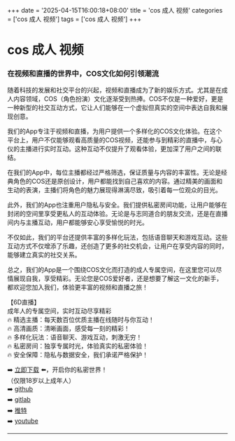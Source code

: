+++
date = '2025-04-15T16:00:18+08:00'
title = 'cos 成人 视频'
categories = ['cos 成人 视频']
tags = ['cos 成人 视频']
+++

# cos 成人 视频

### 在视频和直播的世界中，COS文化如何引领潮流

随着科技的发展和社交平台的兴起，视频和直播成为了新的娱乐方式。尤其是在成人内容领域，COS（角色扮演）文化逐渐受到热捧。COS不仅是一种爱好，更是一种新型的社交互动方式，它让人们能够在一个虚拟但真实的空间中表达自我和展现创意。

我们的App专注于视频和直播，为用户提供一个多样化的COS文化体验。在这个平台上，用户不仅能够观看高质量的COS视频，还能参与到精彩的直播中，与心仪的主播进行实时互动。这种互动不仅提升了观看体验，更加深了用户之间的联结。

在我们的App中，每位主播都经过严格筛选，保证质量与内容的丰富性。无论是经典角色的COS还是原创设计，用户都能找到自己喜欢的内容。通过精美的画面和生动的表演，主播们将角色的魅力展现得淋漓尽致，吸引着每一位观众的目光。

此外，我们的App也注重用户隐私与安全。我们提供私密房间功能，让用户能够在封闭的空间里享受更私人的互动体验。无论是与志同道合的朋友交流，还是在直播间内与主播互动，用户都能够安心享受愉悦的时光。

不仅如此，我们的平台还提供丰富的多样化玩法，包括语音聊天和游戏互动。这些互动方式不仅增添了乐趣，还创造了更多的社交机会，让用户在享受内容的同时，能够建立真实的社交关系。

总之，我们的App是一个围绕COS文化而打造的成人专属空间，在这里您可以尽情展现自我，享受精彩。无论您是COS爱好者，还是想要了解这一文化的新手，都欢迎您加入我们，体验更丰富的视频和直播之旅！

【6D直播】  
成年人的专属空间，实时互动尽享精彩  
🔥 精选主播：每天数百位优质主播在线随时与你互动！  
🔥 高清画质：清晰画面，感受每一刻的精彩！  
🔥 多样化玩法：语音聊天、游戏互动，刺激无穷！  
🔥 私密房间：独享专属时光，体验真实的私密体验！  
🔥 安全保障：隐私与数据安全，我们承诺严格保护！

➡️ [立即下载](https://down123.s3.ap-east-1.amazonaws.com/down/down.html?channelCode=blog) ⬅️，开启你的私密世界！  
（仅限18岁以上成年人）  
➡️ [github](https://aldult-live.github.io/)  
➡️ [gitlab](https://seo-09598d.gitlab.io/)  
➡️ [推特](https://x.com/wegame33)  
➡️ [youtube](https://www.youtube.com/@6Dlive)

---
